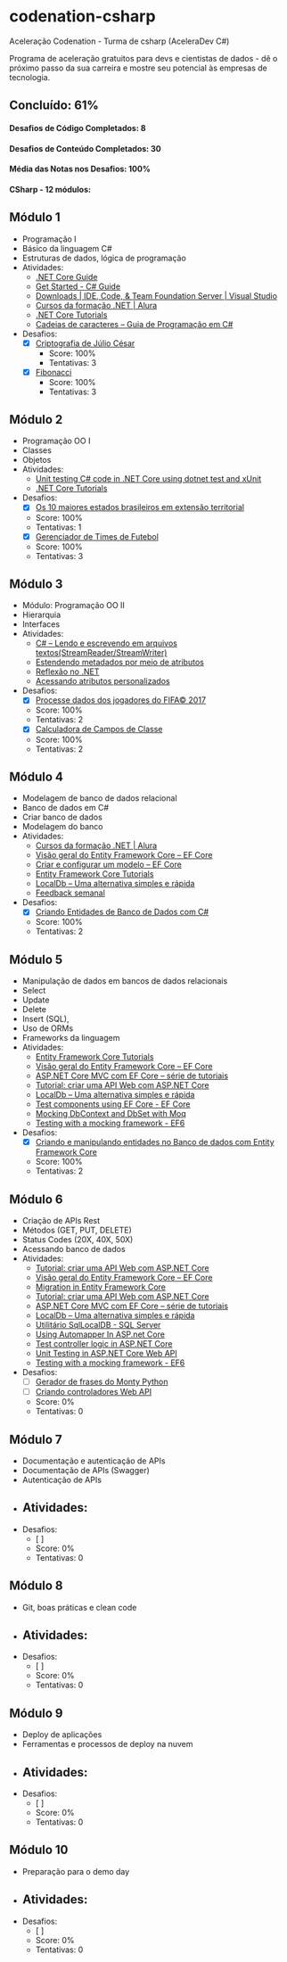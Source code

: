 # codenation-csharp
Aceleração Codenation - Turma de csharp (AceleraDev C#)

Programa de aceleração gratuitos para devs e cientistas de dados - dê o próximo passo da sua carreira e mostre seu potencial às empresas de tecnologia.

## Concluído: 61%

#### Desafios de Código Completados: 8
#### Desafios de Conteúdo Completados: 30
#### Média das Notas nos Desafios: 100%
#### CSharp - 12 módulos:

## Módulo 1 
- Programação I
- Básico da linguagem C#
- Estruturas de dados, lógica de programação
- Atividades:
  - [.NET Core Guide](https://docs.microsoft.com/en-us/dotnet/core/)
  - [Get Started - C# Guide](https://docs.microsoft.com/en-us/dotnet/csharp/getting-started/)
  - [Downloads | IDE, Code, & Team Foundation Server | Visual Studio](https://visualstudio.microsoft.com/downloads/)
  - [Cursos da formação .NET | Alura](https://www.alura.com.br/formacao-dotnet)
  - [.NET Core Tutorials](https://docs.microsoft.com/en-us/dotnet/core/tutorials/)
  - [Cadeias de caracteres – Guia de Programação em C#](https://docs.microsoft.com/pt-br/dotnet/csharp/programming-guide/strings/)
- Desafios:
  - [X] [Criptografia de Júlio César](https://www.codenation.dev/private-journey/csharp-florianopolis-1/challenge/csharp-2)
    - Score: 100%
	- Tentativas: 3
  - [X] [Fibonacci](https://www.codenation.dev/private-journey/csharp-florianopolis-1/challenge/csharp-0)
    - Score: 100%
	- Tentativas: 3

## Módulo 2 
- Programação OO I
- Classes
- Objetos
- Atividades:
  - [Unit testing C# code in .NET Core using dotnet test and xUnit](https://docs.microsoft.com/en-us/dotnet/core/testing/unit-testing-with-dotnet-test)
  - [.NET Core Tutorials](https://docs.microsoft.com/en-us/dotnet/core/tutorials/)
- Desafios:
  - [X] [Os 10 maiores estados brasileiros em extensão territorial](https://www.codenation.dev/private-journey/csharp-florianopolis-1/challenge/csharp-3)
   - Score: 100%
   - Tentativas: 1
  - [X] [Gerenciador de Times de Futebol](https://www.codenation.dev/private-journey/csharp-florianopolis-1/challenge/csharp-1)
   - Score: 100%
   - Tentativas: 3

## Módulo 3
- Módulo: Programação OO II
- Hierarquia
- Interfaces
- Atividades:
  - [C# – Lendo e escrevendo em arquivos textos(StreamReader/StreamWriter)](https://imasters.com.br/back-end/c-lendo-e-escrevendo-em-arquivos-textos-streamreaderstreamwriter)
  - [Estendendo metadados por meio de atributos](https://docs.microsoft.com/pt-br/dotnet/standard/attributes/)
  - [Reflexão no .NET](https://docs.microsoft.com/pt-br/dotnet/framework/reflection-and-codedom/reflection)
  - [Acessando atributos personalizados](https://docs.microsoft.com/pt-br/dotnet/framework/reflection-and-codedom/accessing-custom-attributes)
- Desafios:
  - [X] [Processe dados dos jogadores do FIFA© 2017](https://www.codenation.dev/private-journey/csharp-florianopolis-1/challenge/csharp-4)
   - Score: 100%
   - Tentativas: 2
  - [X] [Calculadora de Campos de Classe](https://www.codenation.dev/private-journey/csharp-florianopolis-1/challenge/csharp-6)
   - Score: 100%
   - Tentativas: 2
   
## Módulo 4
- Modelagem de banco de dados relacional
- Banco de dados em C#
- Criar banco de dados
- Modelagem do banco
- Atividades:
  - [Cursos da formação .NET | Alura](https://www.alura.com.br/formacao-dotnet)
  - [Visão geral do Entity Framework Core – EF Core](https://docs.microsoft.com/pt-br/ef/core/)
  - [Criar e configurar um modelo – EF Core](https://docs.microsoft.com/pt-br/ef/core/modeling/)
  - [Entity Framework Core Tutorials](https://www.entityframeworktutorial.net/efcore/entity-framework-core.aspx)
  - [LocalDb – Uma alternativa simples e rápida](https://codigoecafe.com/2013/03/12/localdb-uma-alternativa-simples-e-rapida/)
  - [Feedback semanal](https://docs.google.com/forms/d/e/1FAIpQLSflgmua64bKv8W7HGSPOwUw22eNVGuA6oo4kTbKTIgy8MuGgA/viewform)
- Desafios:
  - [X] [Criando Entidades de Banco de Dados com C#](https://www.codenation.dev/private-journey/csharp-florianopolis-1/challenge/csharp-7)
   - Score: 100%
   - Tentativas: 2
   
## Módulo 5
- Manipulação de dados em bancos de dados relacionais
- Select
- Update 
- Delete 
- Insert (SQL), 
- Uso de ORMs 
- Frameworks da linguagem
- Atividades:
  - [Entity Framework Core Tutorials](https://www.entityframeworktutorial.net/efcore/entity-framework-core.aspx)
  - [Visão geral do Entity Framework Core – EF Core](https://docs.microsoft.com/pt-br/ef/core/)
  - [ASP.NET Core MVC com EF Core – série de tutoriais](https://docs.microsoft.com/pt-br/aspnet/core/data/ef-mvc/?view=aspnetcore-2.2)
  - [Tutorial: criar uma API Web com ASP.NET Core](https://docs.microsoft.com/pt-br/aspnet/core/tutorials/first-web-api?view=aspnetcore-2.2&tabs=visual-studio)
  - [LocalDb – Uma alternativa simples e rápida](https://codigoecafe.com/2013/03/12/localdb-uma-alternativa-simples-e-rapida/)
  - [Test components using EF Core - EF Core](https://docs.microsoft.com/en-us/ef/core/miscellaneous/testing/)
  - [Mocking DbContext and DbSet with Moq](https://www.jankowskimichal.pl/en/2016/01/mocking-dbcontext-and-dbset-with-moq/)
  - [Testing with a mocking framework - EF6](https://docs.microsoft.com/en-us/ef/ef6/fundamentals/testing/mocking)
- Desafios:
  - [X] [Criando e manipulando entidades no Banco de dados com Entity Framework Core](https://www.codenation.dev/private-journey/csharp-florianopolis-1/challenge/csharp-8)
   - Score: 100%
   - Tentativas: 2

## Módulo 6
- Criação de APIs Rest
- Métodos (GET, PUT, DELETE)	
- Status Codes (20X, 40X, 50X)
- Acessando banco de dados
- Atividades:
  - [Tutorial: criar uma API Web com ASP.NET Core](https://docs.microsoft.com/pt-br/aspnet/core/tutorials/first-web-api?view=aspnetcore-2.2&tabs=visual-studio)
  - [Visão geral do Entity Framework Core – EF Core](https://docs.microsoft.com/pt-br/ef/core/)
  - [Migration in Entity Framework Core](https://www.entityframeworktutorial.net/efcore/entity-framework-core-migration.aspx)
  - [Tutorial: criar uma API Web com ASP.NET Core](https://docs.microsoft.com/pt-br/aspnet/core/tutorials/first-web-api?view=aspnetcore-2.2&tabs=visual-studio)
  - [ASP.NET Core MVC com EF Core – série de tutoriais](https://docs.microsoft.com/pt-br/aspnet/core/data/ef-mvc/?view=aspnetcore-2.2)
  - [LocalDb – Uma alternativa simples e rápida](https://codigoecafe.com/2013/03/12/localdb-uma-alternativa-simples-e-rapida/)
  - [Utilitário SqlLocalDB - SQL Server](https://docs.microsoft.com/pt-br/sql/tools/sqllocaldb-utility?view=sql-server-2017)
  - [Using Automapper In ASP.net Core](https://dotnetcoretutorials.com/2017/09/23/using-automapper-asp-net-core/)
  - [Test controller logic in ASP.NET Core](https://docs.microsoft.com/en-us/aspnet/core/mvc/controllers/testing?view=aspnetcore-2.2)
  - [Unit Testing in ASP.NET Core Web API](https://code-maze.com/unit-testing-aspnetcore-web-api/)
  - [Testing with a mocking framework - EF6](https://docs.microsoft.com/en-us/ef/ef6/fundamentals/testing/mocking)
- Desafios:
  - [ ] [Gerador de frases do Monty Python](https://www.codenation.dev/private-journey/csharp-florianopolis-1/challenge/csharp-5)
  - [ ] [Criando controladores Web API](https://www.codenation.dev/private-journey/csharp-florianopolis-1/challenge/csharp-9)
   - Score: 0%
   - Tentativas: 0

## Módulo 7 
- Documentação e autenticação de APIs
- Documentação de APIs (Swagger) 
- Autenticação de APIs
- Atividades:
  - 
- Desafios:
  - [ ] 
   - Score: 0%
   - Tentativas: 0

## Módulo 8 
- Git, boas práticas e clean code
- Atividades:
  - 
- Desafios:
  - [ ] 
   - Score: 0%
   - Tentativas: 0

## Módulo 9
- Deploy de aplicações
- Ferramentas e processos de deploy na nuvem
- Atividades:
  - 
- Desafios:
  - [ ] 
   - Score: 0%
   - Tentativas: 0

## Módulo 10
- Preparação para o demo day  
- Atividades:
  - 
- Desafios:
  - [ ] 
   - Score: 0%
   - Tentativas: 0
